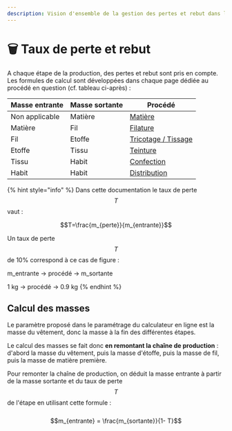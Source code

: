 ```yaml
---
description: Vision d'ensemble de la gestion des pertes et rebut dans l'outil
---
```


# 🗑️ Taux de perte et rebut

A chaque étape de la production, des pertes et rebut sont pris en compte. Les formules de calcul sont développées dans chaque page dédiée au procédé en question (cf. tableau ci-après) :

| Masse entrante | Masse sortante | Procédé                                                                                                               |
| -------------- | -------------- | --------------------------------------------------------------------------------------------------------------------- |
| Non applicable | Matière        | [Matière](https://fabrique-numerique.gitbook.io/ecobalyse/textile/etapes-du-cycle-de-vie/etape-1-matieres)            |
| Matière        | Fil            | [Filature](https://fabrique-numerique.gitbook.io/ecobalyse/textile/etapes-du-cycle-de-vie/etape-2-fabrication-du-fil) |
| Fil            | Etoffe         | [Tricotage / Tissage](tricotage-tissage.md)                                                                           |
| Etoffe         | Tissu          | [Teinture](ennoblissement/)                                                                                           |
| Tissu          | Habit          | [Confection](confection.md)                                                                                           |
| Habit          | Habit          | [Distribution](distribution.md)                                                                                       |

{% hint style="info" %}
Dans cette documentation le taux de perte $$T$$ vaut :

&#x20;$$T=\frac{m_{perte}}{m_{entrante}}$$

Un taux de perte $$T$$ de 10% correspond à ce cas de figure :&#x20;

m\_entrante -> procédé -> m\_sortante

1 kg -> procédé -> 0.9 kg
{% endhint %}

## Calcul des masses

Le paramètre proposé dans le paramétrage du calculateur en ligne est la masse du vêtement, donc la masse à la fin des différentes étapes.&#x20;

Le calcul des masses se fait donc **en remontant la chaîne de production** : d'abord la masse du vêtement, puis la masse d'étoffe, puis la masse de fil, puis la masse de matière première.

Pour remonter la chaîne de production, on déduit la masse entrante à partir de la masse sortante et du taux de perte $$T$$ de l'étape en utilisant cette formule :\
\
$$m_{entrante} = \frac{m_{sortante}}{1- T}$$





&#x20;
